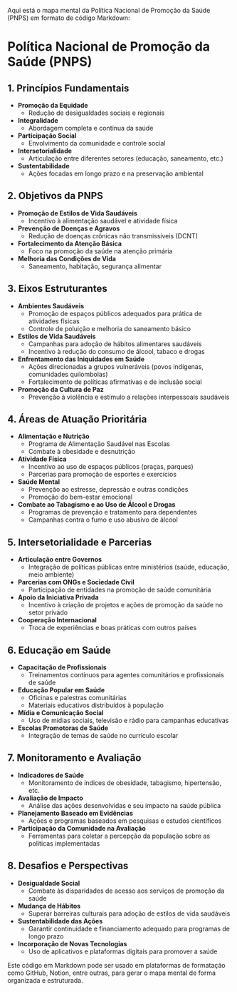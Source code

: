 
Aqui está o mapa mental da Política Nacional de Promoção da Saúde (PNPS) em formato de código Markdown:

# Política Nacional de Promoção da Saúde (PNPS)

## 1. Princípios Fundamentais
- **Promoção da Equidade**
  - Redução de desigualdades sociais e regionais
- **Integralidade**
  - Abordagem completa e contínua da saúde
- **Participação Social**
  - Envolvimento da comunidade e controle social
- **Intersetorialidade**
  - Articulação entre diferentes setores (educação, saneamento, etc.)
- **Sustentabilidade**
  - Ações focadas em longo prazo e na preservação ambiental

## 2. Objetivos da PNPS
- **Promoção de Estilos de Vida Saudáveis**
  - Incentivo à alimentação saudável e atividade física
- **Prevenção de Doenças e Agravos**
  - Redução de doenças crônicas não transmissíveis (DCNT)
- **Fortalecimento da Atenção Básica**
  - Foco na promoção da saúde na atenção primária
- **Melhoria das Condições de Vida**
  - Saneamento, habitação, segurança alimentar

## 3. Eixos Estruturantes
- **Ambientes Saudáveis**
  - Promoção de espaços públicos adequados para prática de atividades físicas
  - Controle de poluição e melhoria do saneamento básico
- **Estilos de Vida Saudáveis**
  - Campanhas para adoção de hábitos alimentares saudáveis
  - Incentivo à redução do consumo de álcool, tabaco e drogas
- **Enfrentamento das Iniquidades em Saúde**
  - Ações direcionadas a grupos vulneráveis (povos indígenas, comunidades quilombolas)
  - Fortalecimento de políticas afirmativas e de inclusão social
- **Promoção da Cultura de Paz**
  - Prevenção à violência e estímulo a relações interpessoais saudáveis

## 4. Áreas de Atuação Prioritária
- **Alimentação e Nutrição**
  - Programa de Alimentação Saudável nas Escolas
  - Combate à obesidade e desnutrição
- **Atividade Física**
  - Incentivo ao uso de espaços públicos (praças, parques)
  - Parcerias para promoção de esportes e exercícios
- **Saúde Mental**
  - Prevenção ao estresse, depressão e outras condições
  - Promoção do bem-estar emocional
- **Combate ao Tabagismo e ao Uso de Álcool e Drogas**
  - Programas de prevenção e tratamento para dependentes
  - Campanhas contra o fumo e uso abusivo de álcool

## 5. Intersetorialidade e Parcerias
- **Articulação entre Governos**
  - Integração de políticas públicas entre ministérios (saúde, educação, meio ambiente)
- **Parcerias com ONGs e Sociedade Civil**
  - Participação de entidades na promoção de saúde comunitária
- **Apoio da Iniciativa Privada**
  - Incentivo à criação de projetos e ações de promoção da saúde no setor privado
- **Cooperação Internacional**
  - Troca de experiências e boas práticas com outros países

## 6. Educação em Saúde
- **Capacitação de Profissionais**
  - Treinamentos contínuos para agentes comunitários e profissionais de saúde
- **Educação Popular em Saúde**
  - Oficinas e palestras comunitárias
  - Materiais educativos distribuídos à população
- **Mídia e Comunicação Social**
  - Uso de mídias sociais, televisão e rádio para campanhas educativas
- **Escolas Promotoras de Saúde**
  - Integração de temas de saúde no currículo escolar

## 7. Monitoramento e Avaliação
- **Indicadores de Saúde**
  - Monitoramento de índices de obesidade, tabagismo, hipertensão, etc.
- **Avaliação de Impacto**
  - Análise das ações desenvolvidas e seu impacto na saúde pública
- **Planejamento Baseado em Evidências**
  - Ações e programas baseados em pesquisas e estudos científicos
- **Participação da Comunidade na Avaliação**
  - Ferramentas para coletar a percepção da população sobre as políticas implementadas

## 8. Desafios e Perspectivas
- **Desigualdade Social**
  - Combate às disparidades de acesso aos serviços de promoção da saúde
- **Mudança de Hábitos**
  - Superar barreiras culturais para adoção de estilos de vida saudáveis
- **Sustentabilidade das Ações**
  - Garantir continuidade e financiamento adequado para programas de longo prazo
- **Incorporação de Novas Tecnologias**
  - Uso de aplicativos e plataformas digitais para promover a saúde

Este código em Markdown pode ser usado em plataformas de formatação como GitHub, Notion, entre outras, para gerar o mapa mental de forma organizada e estruturada.

